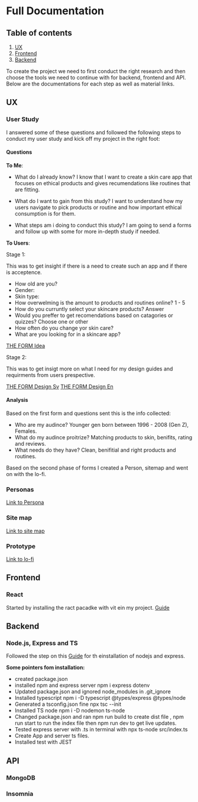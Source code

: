 # Full Documentation

## Table of contents

1. [UX](#ux)
2. [Frontend](#frontend)
3. [Backend](#backend)

To create the project we need to first conduct the right research and then choose the tools we need to continue with for backend, frontend and API. Below are the documentations for each step as well as material links.

## UX

### User Study

I answered some of these questions and followed the following steps to conduct my user study and kick off my project in the right foot:

#### Questions

**To Me**:

- What do I already know?
  I know that I want to create a skin care app that focuses on ethical products and gives recumendations like routines that are fitting.

- What do I want to gain from this study?
  I want to understand how my users navigate to pick products or routine and how important ethical consumption is for them.

- What steps am i doing to conduct this study?
  I am going to send a forms and follow up with some for more in-depth study if needed.

**To Users**:

Stage 1:

This was to get insight if there is a need to create such an app and if there is acceptence.

- How old are you?
- Gender:
- Skin type:
- How overwelming is the amount to products and routines online? 1 - 5
- How do you curruntly select your skincare products? Answer
- Would you preffer to get recomendations based on catagories or quizzes? Choose one or other
- How often do you change yor skin care?
- What are you looking for in a skincare app?

[THE FORM Idea](https://forms.gle/fCrjog4BxAWSdTrY9)

Stage 2:

This was to get insigt more on what I need for my design guides and requirments from users prespective.

[THE FORM Design Sv](https://forms.gle/3UE1qrjUBj7CT81h7)
[THE FORM Design En](https://forms.gle/kBsomr6rxwqgEDNGA)

#### Analysis

Based on the first form and questions sent this is the info collected:

- Who are my audince? Younger gen born between 1996 - 2008 (Gen Z), Females.
- What do my audince proitrize? Matching products to skin, benifits, rating and reviews.
- What needs do they have? Clean, benifitial and right products and routines.

Based on the second phase of forms I created a Person, sitemap and went on with the lo-fi.

### Personas

 [Link to Persona](https://www.figma.com/board/XnSUDxolkJOaFkZ4qN7uAo/Personas-_-SiteMaps?node-id=0-1&node-type=CANVAS&t=AgP9NL88lJ2BD1iq-0)

### Site map

 [Link to site map](https://www.figma.com/board/XnSUDxolkJOaFkZ4qN7uAo/Personas-_-SiteMaps?node-id=0-1&node-type=CANVAS&t=AgP9NL88lJ2BD1iq-0)

### Prototype

 [Link to lo-fi](https://www.figma.com/design/c2cu6Ibahgz1BqYKOdzrRJ/Low-fi-design?node-id=147-88&node-type=FRAME&t=G5aifOy9T7enKAaR-0)

## Frontend

### React

Started by installing the ract pacadke with vit ein my project. [Guide](https://www.geeksforgeeks.org/how-to-setup-reactjs-with-vite/)

## Backend

### Node.js, Express and TS

Followed the step on this [Guide](https://blog.logrocket.com/how-to-set-up-node-typescript-express/) for th einstallation of nodejs and express.

**Some pointers fom installation:**

- created package.json
- installed npm and express server npm i express dotenv
- Updated package.json and ignored node_modules in .git_ignore
- Installed typescript npm i -D typescript @types/express @types/node
- Generated a tsconfig.json fine npx tsc --init
- Installed TS node npm i -D nodemon ts-node
- Changed package.json and ran npm run build to create dist file , npm run start to run the index file then npm run dev to get live updates.
- Tested express server with .ts in terminal with npx ts-node src/index.ts
- Create App and server ts files.
- Installed test with JEST

## API

### MongoDB

### Insomnia
